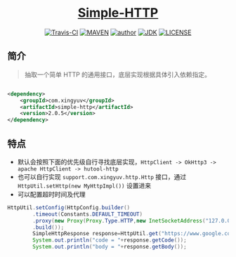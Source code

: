 <h1 align="center"><a href="https://github.com/xkcoding/simple-http" target="_blank">Simple-HTTP</a></h1>
<p align="center">
<a href="https://travis-ci.com/xkcoding/simple-http" target="_blank"><img alt="Travis-CI" src="https://travis-ci.com/xkcoding/simple-http.svg?branch=master"/></a>
  <a href="https://search.maven.org/artifact/com.xkcoding.http/simple-http" target="_blank"><img alt="MAVEN" src="https://img.shields.io/maven-central/v/com.xkcoding.http/simple-http.svg?color=brightgreen&label=Maven%20Central"></a>
  <a href="https://xkcoding.com" target="_blank"><img alt="author" src="https://img.shields.io/badge/author-Yangkai.Shen-blue.svg"/></a>
  <a href="https://www.oracle.com/technetwork/java/javase/downloads/index.html" target="_blank"><img alt="JDK" src="https://img.shields.io/badge/JDK-1.8.0_162-orange.svg"/></a>
  <a href="https://github.com/xkcoding/simple-http/blob/master/LICENSE" target="_blank"><img alt="LICENSE" src="https://img.shields.io/github/license/xkcoding/simple-http.svg"/></a>
</p>

## 简介

> 抽取一个简单 HTTP 的通用接口，底层实现根据具体引入依赖指定。

```xml

<dependency>
    <groupId>com.xingyuv</groupId>
    <artifactId>simple-http</artifactId>
    <version>2.0.5</version>
</dependency>
```

## 特点

- 默认会按照下面的优先级自行寻找底层实现，`HttpClient -> OkHttp3 -> apache HttpClient -> hutool-http`
- 也可以自行实现 `support.com.xingyuv.http.Http` 接口，通过 `HttpUtil.setHttp(new MyHttpImpl())` 设置进来
- 可以配置超时时间及代理

```java
HttpUtil.setConfig(HttpConfig.builder()
        .timeout(Constants.DEFAULT_TIMEOUT)
        .proxy(new Proxy(Proxy.Type.HTTP,new InetSocketAddress("127.0.0.1",10080)))
        .build());
        SimpleHttpResponse response=HttpUtil.get("https://www.google.com");
        System.out.println("code = "+response.getCode());
        System.out.println("body = "+response.getBody());
```
